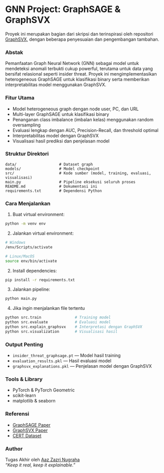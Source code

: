 # GNN Project: GraphSAGE & GraphSVX
Proyek ini merupakan bagian dari skripsi dan terinspirasi oleh repositori [GraphSVX](https://github.com/AlexDuvalinho/GraphSVX), dengan beberapa penyesuaian dan pengembangan tambahan.

### Abstak
Pemanfaatan Graph Neural Network (GNN) sebagai model untuk mendeteksi anomali terbukti cukup powerful, terutama untuk data yang bersifat relasional seperti insider threat. Proyek ini mengimplementasikan heterogeneous GraphSAGE untuk klasifikasi binary serta memberikan interpretabilitas model menggunakan GraphSVX.

### Fitur Utama  
- Model heterogeneous graph dengan node user, PC, dan URL  
- Multi-layer GraphSAGE untuk klasifikasi binary  
- Penanganan class imbalance (imbalan kelas) menggunakan random oversampling
- Evaluasi lengkap dengan AUC, Precision-Recall, dan threshold optimal  
- Interpretabilitas model dengan GraphSVX  
- Visualisasi hasil prediksi dan penjelasan model

### Struktur Direktori  
```
data/                   # Dataset graph    
models/                 # Model checkpoint  
src/                    # Kode sumber (model, training, evaluasi, visualisasi)  
main.py                 # Pipeline eksekusi seluruh proses  
README.md               # Dokumentasi ini  
requirements.txt        # Dependensi Python  
```

### Cara Menjalankan  
1. Buat virtual environment:
```bash
python -m venv env
```
2. Jalankan virtual environment:
```bash
# Windows
/env/Scripts/activate

# Linux/MacOS
source env/bin/activate
```

2. Install dependencies:  
```bash
pip install -r requirements.txt
```

3. Jalankan pipeline:  
```bash
python main.py
```
4. Jika ingin menjalankan file tertentu
```bash
python src.train               # Training model
python src.evaluate            # Evaluasi model
python src.explain_graphsvx    # Interpretasi dengan GraphSVX
python src.visualization       # Visualisasi hasil
```

### Output Penting  
- `insider_threat_graphsage.pt` — Model hasil training  
- `evaluation_results.pkl` — Hasil evaluasi model  
- `graphsvx_explanations.pkl` — Penjelasan model dengan GraphSVX  

### Tools & Library  
- PyTorch & PyTorch Geometric  
- scikit-learn  
- matplotlib & seaborn  

### Referensi
- [GraphSAGE Paper](https://cs.stanford.edu/people/jure/pubs/graphsage-nips17.pdf)  
- [GraphSVX Paper](https://arxiv.org/pdf/2104.10482)  
- [CERT Dataset](https://kilthub.cmu.edu/ndownloader/files/24844280)

### Author  
Tugas Akhir oleh [Aaz Zazri Nugraha](https://github.com/azzazry)</br>
_“Keep it real, keep it explainable.”_
